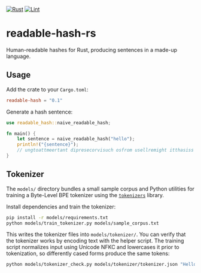 [![Rust](https://github.com/renatgalimov/readable-hash-rs/actions/workflows/rust.yml/badge.svg)](https://github.com/renatgalimov/readable-hash-rs/actions/workflows/rust.yml)
[![Lint](https://github.com/renatgalimov/readable-hash-rs/actions/workflows/lint.yml/badge.svg)](https://github.com/renatgalimov/readable-hash-rs/actions/workflows/lint.yml)

# readable-hash-rs
Human-readable hashes for Rust, producing sentences in a made-up language.

## Usage

Add the crate to your `Cargo.toml`:

```toml
readable-hash = "0.1"
```

Generate a hash sentence:

```rust
use readable_hash::naive_readable_hash;

fn main() {
    let sentence = naive_readable_hash("hello");
    println!("{sentence}");
    // ungtoattmeertant dipresecorvisuch osfrom usellremight itthasiss upfeprojthem uthver off abljahim iz
}
```

## Tokenizer

The `models/` directory bundles a small sample corpus and Python utilities for
training a Byte-Level BPE tokenizer using the
[`tokenizers`](https://github.com/huggingface/tokenizers) library.

Install dependencies and train the tokenizer:

```bash
pip install -r models/requirements.txt
python models/train_tokenizer.py models/sample_corpus.txt
```

This writes the tokenizer files into `models/tokenizer/`. You can verify that
the tokenizer works by encoding text with the helper script. The training
script normalizes input using Unicode NFKC and lowercases it prior to
tokenization, so differently cased forms produce the same tokens:

```bash
python models/tokenizer_check.py models/tokenizer/tokenizer.json "Hello WORLD"
```
